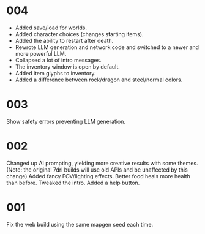 # 004

- Added save/load for worlds.
- Added character choices (changes starting items).
- Added the ability to restart after death.
- Rewrote LLM generation and network code and switched to a newer and more powerful LLM.
- Collapsed a lot of intro messages.
- The inventory window is open by default.
- Added item glyphs to inventory.
- Added a difference between rock/dragon and steel/normal colors.

# 003

Show safety errors preventing LLM generation.

# 002

Changed up AI prompting, yielding more creative results with some themes. (Note: the original 7drl builds will use old APIs and be unaffected by this change)
Added fancy FOV/lighting effects.
Better food heals more health than before.
Tweaked the intro.
Added a help button.

# 001

Fix the web build using the same mapgen seed each time.
